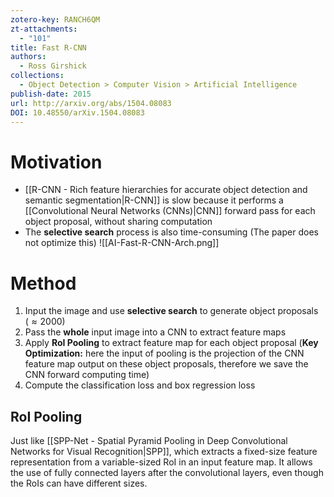 ```yaml
---
zotero-key: RANCH6QM
zt-attachments:
  - "101"
title: Fast R-CNN
authors:
  - Ross Girshick
collections:
  - Object Detection > Computer Vision > Artificial Intelligence
publish-date: 2015
url: http://arxiv.org/abs/1504.08083
DOI: 10.48550/arXiv.1504.08083
---
```

# Motivation
- [[R-CNN - Rich feature hierarchies for accurate object detection and semantic segmentation|R-CNN]] is slow because it performs a [[Convolutional Neural Networks (CNNs)|CNN]] forward pass for each object proposal, without sharing computation
- The **selective search** process is also time-consuming (The paper does not optimize this)
![[AI-Fast-R-CNN-Arch.png]]
# Method
1. Input the image and use **selective search** to generate object proposals ($\approx2000$)
2. Pass the **whole** input image into a CNN to extract feature maps
3. Apply **RoI Pooling** to extract feature map for each object proposal (**Key Optimization:** here the input of pooling is the projection of the CNN feature map output on these object proposals, therefore we save the CNN forward computing time)
4. Compute the classification loss and box regression loss
## RoI Pooling
Just like [[SPP-Net - Spatial Pyramid Pooling in Deep Convolutional Networks for Visual Recognition|SPP]], which extracts a fixed-size feature representation from a variable-sized RoI in an input feature map. It allows the use of fully connected layers after the convolutional layers, even though the RoIs can have different sizes.